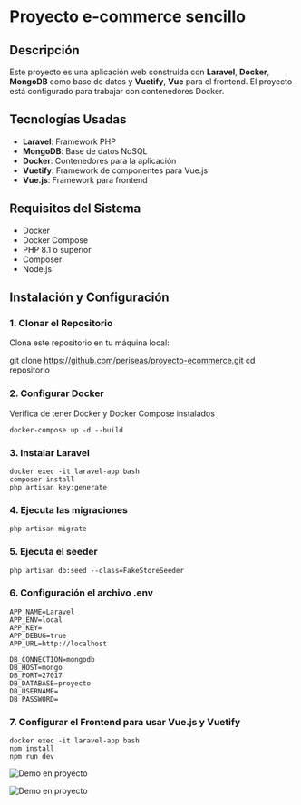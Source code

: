 # **Proyecto e-commerce sencillo**

## **Descripción**

Este proyecto es una aplicación web construida con **Laravel**, **Docker**, **MongoDB** como base de datos y  **Vuetify**, **Vue** para el frontend. El proyecto está configurado para trabajar con contenedores Docker.

## **Tecnologías Usadas**

- **Laravel**: Framework PHP
- **MongoDB**: Base de datos NoSQL
- **Docker**: Contenedores para la aplicación
- **Vuetify**: Framework de componentes para Vue.js
- **Vue.js**: Framework para frontend

## **Requisitos del Sistema**

- Docker
- Docker Compose
- PHP 8.1 o superior
- Composer
- Node.js 

## **Instalación y Configuración**

### 1. **Clonar el Repositorio**

Clona este repositorio en tu máquina local:

git clone https://github.com/periseas/proyecto-ecommerce.git
cd repositorio

### 2. **Configurar Docker** 
Verifica de tener Docker y Docker Compose instalados 
```
docker-compose up -d --build
```
### 3. **Instalar Laravel**
```
docker exec -it laravel-app bash
composer install
php artisan key:generate
```
### 4. **Ejecuta las migraciones**
```
php artisan migrate
```
### 5. **Ejecuta el seeder**
```
php artisan db:seed --class=FakeStoreSeeder
```

### 6. **Configuración el archivo .env**
```
APP_NAME=Laravel
APP_ENV=local
APP_KEY=
APP_DEBUG=true
APP_URL=http://localhost

DB_CONNECTION=mongodb
DB_HOST=mongo
DB_PORT=27017
DB_DATABASE=proyecto
DB_USERNAME=
DB_PASSWORD=
```

### 7. **Configurar el Frontend para usar Vue.js y Vuetify**

```
docker exec -it laravel-app bash
npm install
npm run dev
```

![Demo en proyecto](https://media4.giphy.com/media/v1.Y2lkPTc5MGI3NjExMmpxNWE4djU4Zmx1ZGtjOWR3Zms3aTJzZDNmaGthNnlrbTQ2bWlqZyZlcD12MV9pbnRlcm5hbF9naWZfYnlfaWQmY3Q9Zw/UzYshvMKae7B9nUDbv/giphy.gif)

![Demo en proyecto](https://media0.giphy.com/media/v1.Y2lkPTc5MGI3NjExMjdvOHFqbWxlZWdyMjh3anNnaTVpMzR2bXkyams0emljNm81MTBveSZlcD12MV9pbnRlcm5hbF9naWZfYnlfaWQmY3Q9Zw/1xykf4XM6HnOMngmeB/giphy.gif)
